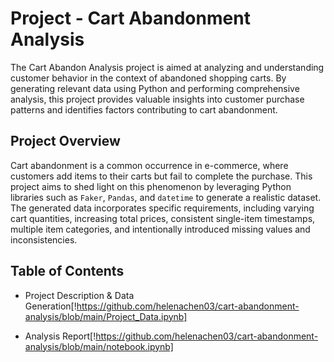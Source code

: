 # Project - Cart Abandonment Analysis

The Cart Abandon Analysis project is aimed at analyzing and understanding customer behavior in the context of abandoned shopping carts. By generating relevant data using Python and performing comprehensive analysis, this project provides valuable insights into customer purchase patterns and identifies factors contributing to cart abandonment.

## Project Overview

Cart abandonment is a common occurrence in e-commerce, where customers add items to their carts but fail to complete the purchase. This project aims to shed light on this phenomenon by leveraging Python libraries such as `Faker`, `Pandas`, and `datetime` to generate a realistic dataset. The generated data incorporates specific requirements, including varying cart quantities, increasing total prices, consistent single-item timestamps, multiple item categories, and intentionally introduced missing values and inconsistencies.

## Table of Contents

- Project Description & Data Generation[!https://github.com/helenachen03/cart-abandonment-analysis/blob/main/Project_Data.ipynb]

- Analysis Report[!https://github.com/helenachen03/cart-abandonment-analysis/blob/main/notebook.ipynb]